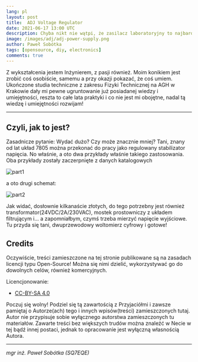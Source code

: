 ```yaml
---
lang: pl
layout: post
title:  ADJ Voltage Regulator
date: 2021-06-17 13:00 UTC 
description: Chyba nikt nie wątpi, że zasilacz laboratoryjny to najbardziej potrzebny w pracowni radioamatora przyrząd, tu przemyślenia na ten temat
image: /images/adj/adj-power-supply.png
author: Paweł Sobótka
tags: [opensource, diy, electronics]
comments: true
---
```

Z wykształcenia jestem Inżynierem, z pasji również. Moim konikiem jest zrobić coś osobiście, samemu a przy okazji pokazać, że coś umiem. Ukończone studia techniczne z zakresu Fizyki Technicznej na AGH w Krakowie dały mi pewne ugruntowanie już posiadanej wiedzy i umiejętności, reszta to całe lata praktyki i co nie jest mi obojętne, nadal tą wiedzę i umiejętności rozwijam!

- - - 

## Czyli, jak to jest?

Zasadnicze pytanie: Wydać dużo? Czy może znacznie mniej? Tani, znany od lat układ 7805 można przekonać do pracy jako regulowany stabilizator napięcia. No właśnie, a oto dwa przykłady właśnie takiego zastosowania. Oba przykłady zostały zaczerpnięte z danych katalogowych

![part1]({{site.url}}{{site.baseurl}}/images/adj/LM7805-adj-v1.jpg "LM7805 adjustable voltage regulator v1")

a oto drugi schemat:

![part2]({{site.url}}{{site.baseurl}}/images/adj/LM7805-adj-v2.jpg "LM7805 adjustable voltage regulator v2")

Jak widać, dosłownie kilkanaście złotych, do tego potrzebny jest również transformator(24VDC/2A/230VAC), mostek prostowniczy z układem filtrującym i... a zapomniałbym, czymś trzeba mierzyć napięcie wyjściowe. Tu przyda się tani, dwuprzewodowy woltomierz cyfrowy i gotowe! 

## Credits

Oczywiście, treści zamieszczone na tej stronie publikowane są na zasadach licencji typu Open-Source! Można się nimi dzielić, wykorzystywać go do dowolnych celów, również komercyjnych.

Licencjonowanie:

- [CC-BY-SA 4.0](https://creativecommons.org/licenses/by-sa/4.0/ "license text")

Poczuj się wolny! Podziel się tą zawartością z Przyjaciółmi i zawsze pamiętaj o Autorze(ach) tego i innych wpisów(treści) zamieszczonych tutaj. Autor nie przypisuje sobie wyłącznego autorstwa zamieszczonych tu materiałów. Zawarte treści bez większych trudów można znaleźć w Necie w tej bądź innej postaci, jednak to opracowanie jest wyłączną własnością Autora.

- - -

_mgr inż. Paweł Sobótka (SQ7EQE)_
